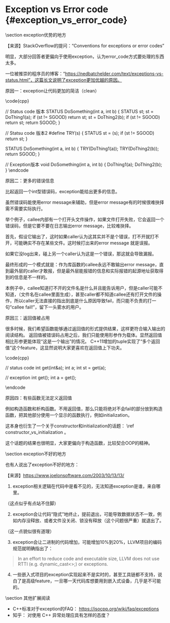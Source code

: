 Exception vs Error code {#exception_vs_error_code}
=================================================


\section exception优势的地方

【来源】StackOverflow的提问：“Conventions for exceptions or error codes”

明显，大部分回答者更偏向于使用exception，认为error_code方式要处理的东西太多。

一位被推崇的程序员的博客：“https://nedbatchelder.com/text/exceptions-vs-status.html”，这篇长文说明了exception更加优越的原因。

原因一：exception让代码更加的简洁（clean）

\code{cpp}

// Status code 版本
STATUS DoSomething(int a, int b)
{
    STATUS st;
    st = DoThing1(a);
    if (st != SGOOD) return st;
    st = DoThing2(b);
    if (st != SGOOD) return st;
    return SGOOD;
}

// Statsu code 版本2
#define TRY(s)  { STATUS st = (s); if (st != SGOOD) return st; }

STATUS DoSomething(int a, int b)
{
    TRY(DoThing1(a));
    TRY(DoThing2(b));
    return SGOOD;
}

// Exception版本
void DoSomething(int a, int b)
{
    DoThing1(a);
    DoThing2(b);
}
\endcode

原因二：更多的错误信息

比起返回一个int型错误码，exception能给出更多的信息。

虽然错误码能使用error message来辅助，但是error message有的时候很难抉择需不需要实际执行。

举个例子，callee内部有一个打开头文件操作，如果文件打开失败，它会返回一个错误码，但是它要不要在日志输出error message，比较难抉择。

首先，假设它输出了，这时如果caller认为这其实并不是个错误，打不开就打不开，可能确实不存在某些文件。这时候打出来的error message 就是误报。

如果它没log出来，碰上另一个caller认为这是一个错误，那这就会导致漏报。

最终形成的一个模式就是：作为库函数的callee永远不敢输出error message，直到最外层的caller才敢报，但是最外层能报错的信息和实际报错的起源地址获取得到的信息是不一样的。

本例子中，callee知道打不开的文件名是什么并且能告诉用户，但是caller可能不知道，（文件名在callee里面生成），甚至caller都不知道callee还有打开文件的操作，所以caller无法直接的指出到底是什么原因导致fail，而只能不负责的打一句“callee fail!”，留下一头雾水的用户。

原因三：返回值被占用

很多时候，我们希望函数能够通过返回值的形式提供结果，这样更符合输入输出的阅读结构。
返回值被错误码占用之后，我们只能使用形参作为载体。显然返回值相比形参更能体现“这是一个输出”的情况。
C++11增加的tuple实现了“多个返回值”这个feature，这显然说明大家更喜欢在返回值上下功夫。

\code{cpp}

// status code
int get(int&a);
int a;
int st = get(a);

// exception
int get();
int a = get();

\endcode

原因四：有些函数无法定义返回值

例如构造函数和析构函数。不用返回值，那么只能将绝对不会fail的部分放到构造函数，把其他部分使用一个显示的函数执行，例如initialization。

这本身也衍生了一个关于constructor和initialization的话题： \ref constructor_vs_initialization 。

这个话题的结果也很明显，大家更偏向于构造函数，比较契合OOP的精神。


\section exception不好的地方

也有人说出了exception不好的地方：

【来源】https://www.joelonsoftware.com/2003/10/13/13/

1. exception相关逻辑在代码中是看不见的，无法知道exception是谁，来自哪里。
   
（这点似乎有点站不住脚）
   
2. exception会让代码“隐式”地终止，提前退出，可能导致数据状态不一致，例如内存没释放、或者文件没关闭、锁没有释放（这个问题很严重）就退出了。

（这一点貌似很有道理）

3. exception会让二进制的代码增加，可能增加10%到20%，LLVM项目的编码规范就明确指出了：

> In an effort to reduce code and executable size, LLVM does not use RTTI (e.g. dynamic_cast<>;) or exceptions.

4. 一些嵌入式项目的exception实现起来不是实时的，甚至工具链都不支持，说白了是高级feature，一旦哪一天代码库想要用到嵌入式设备，几乎是不可能的。


\section 其他扩展阅读

- C++标准对于exception的FAQ： https://isocpp.org/wiki/faq/exceptions
- 知乎： 对使用 C++ 异常处理应具有怎样的态度？